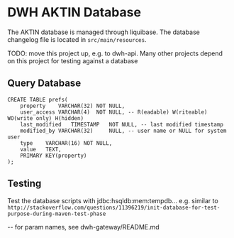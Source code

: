 DWH AKTIN Database
=========================

The AKTIN database is managed through liquibase. The
database changelog file is located in `src/main/resources`.

TODO: move this project up, e.g. to dwh-api. Many other projects depend on this project for testing against a database

Query Database
---------------
```
CREATE TABLE prefs(
	property	VARCHAR(32)	NOT NULL,
	user_access	VARCHAR(4)	NOT NULL, -- R(eadable) W(riteable) WO(write only) H(hidden)
	last_modified	TIMESTAMP	NOT NULL, -- last modified timestamp
	modified_by	VARCHAR(32)	    NULL, -- user name or NULL for system user
	type	VARCHAR(16) NOT NULL,
	value	TEXT,	
	PRIMARY KEY(property)
);
```

Testing
-------

Test the database scripts with jdbc:hsqldb:mem:tempdb... 
e.g. similar to `http://stackoverflow.com/questions/11396219/init-database-for-test-purpose-during-maven-test-phase`


-- for param names, see dwh-gateway/README.md
